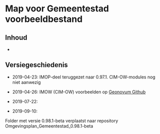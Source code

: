 Map voor Gemeentestad voorbeeldbestand
======================================


Inhoud
------

-   

Versiegeschiedenis
------------------

-   2019-04-23: IMOP-deel teruggezet naar 0.97.1. CIM-OW-modules nog niet
    aanwezig

-   2019-04-26: IMOW (CIM-OW) voorbeelden op [Geonovum
    Github](https://github.com/Geonovum/TPOD/tree/master/CIMOW)

-   2019-07-22:

-   2019-09-10:

Folder met versie 0.98.1-beta verplaatst naar repository Omgevingsplan_Gemeentestad_0.98.1-beta
